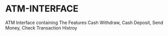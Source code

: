 # ATM-INTERFACE
ATM Interface containing The Features Cash Withdraw, Cash Deposit,  Send Money, Check Transaction Histroy 
